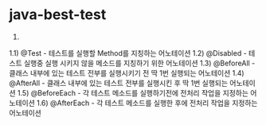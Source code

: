 # java-best-test

1)
1.1) @Test - 테스트를 실행할 Method를 지칭하는 어노테이션
1.2) @Disabled - 테스트 실행중 실행 시키지 않을 메소드를 지칭하기 위한 어노테이션
1.3) @BeforeAll - 클래스 내부에 있는 테스트 전부를 실행시키기 전 딱 1번 실행되는 어노테이션
1.4) @AfterAll - 클래스 내부에 있는 테스트 전부를 실행시킨 후 딱 1번 실행되는 어노테이션
1.5) @BeforeEach - 각 테스트 메소드를 실행하기전에 전처리 작업을 지정하는 어노테이션
1.6) @AfterEach - 각 테스트 메소드를 실행한 후에 전처리 작업을 지정하는 어노테이션